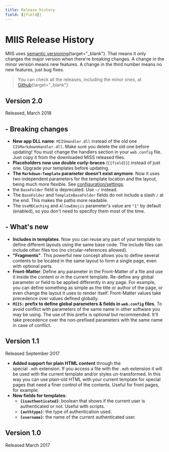 ```yaml
---
title: Release history
field: {{field}}
---
```

# MIIS Release History
MIIS uses [semantic versioning](https://semver.org){target="_blank"}. That means it only changes the major version when there're breaking changes. A change in the minor version means new features. A change in the third number means no new features, just bug fixes.

>You can check all the releases, including the minor ones, at [Github](https://github.com/jmalarcon/MIIS/releases){target="_blank"}.

## Version 2.0

Released, March 2018

## - Breaking changes
- **New app DLL name**: `MIISHandler.dll` instead of the old one `IISMarkdownHandler.dll`. Make sure you delete the old one before updating! You must change the handlers section in your `web.config` file. Just copy it from the downloaded MISS released files.
- **Placeholders now use double curly-braces** (`{{field}}`) instead of just one. Upgrade your templates before updating.
- **The `Markdown-Template` parameter doesn't exist anymore**. Now it uses two independent parameters for the template location and the layout, being much more flexible. See [configuration/settings](Settings).
- the `BaseFolder` field is deprecated. Use `~/` instead.
- The `BaseFolder` and  `TemplateBaseFolder` fields do not include a slash `/` at the end. This makes the paths more readable.
- The `UseMDCaching` and `AllowEmojis` parameter's value are `"1"` by default (enabled), so you don't need to specifcy them most of the time.

## - What's new
- **Includes in templates**. Now you can reuse any part of your template to define different layouts using the same base code. The include files can include other files too (no circular-references allowed).
- **"Fragments"**. This powerful new concept allows you to define several contents to be located in the same layout to form a single page, even with optional parts. 
- **Front-Matter**: Define any parameter in the Front-Matter of a file and use it inside the content or in the current template. Re-define any global parameter or field to be applied differently in any page. For example, you can define something as simple as the title or author of the page, or even change the layout it uses to render itself. Front-Matter values take precedence over values defined globally.
- **`MIIS:` prefix to define global parameters & fields in `web.config` files**. To avoid conflict with parameters of the same name in other software you may be using. The use of this prefix is optional but recommended. It'll take precedence over the non-prefixed parameters with the same name in case of conflict.

## Version 1.1

Released September 2017

- **Added support for plain HTML content** through the special `.mdh` extension. If you access a file with the `.mdh` extension it will be used with the current template and/or styles un-transformed. In this way you can use plain-old HTML with your current template for special pages that need a finer control of the contents. Useful for front pages, for example.
- **New fields for templates**:
    - **`{isauthenticated}`**: boolean that shows if the current user is authenticated or not. Useful with scripts.
    - **`{authtype}`**: the type of authentication used.
    - **`{username}`**: the name of the current authenticated user.


## Version 1.0

Released March 2017
